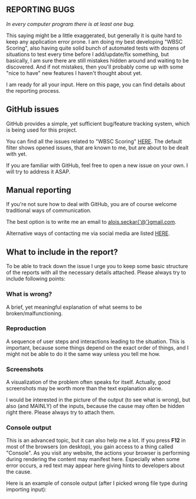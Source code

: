 ## REPORTING BUGS

_In every computer program there is at least one bug._

This saying might be a little exaggerated, but generally it is quite hard to keep any application error prone. I am doing my best developing "WBSC Scoring", also having quite solid bunch of automated tests with dozens of situations to test every time before I add/update/fix something, but basically, I am sure there are still mistakes hidden around and waiting to be discovered. And if not mistakes, then you'll probably come up with some "nice to have" new features I haven't thought about yet.

I am ready for all your input. Here on this page, you can find details about the reporting process.

## GitHub issues

GitHub provides a simple, yet sufficient bug/feature tracking system, which is being used for this project.

You can find all the issues related to "WBSC Scoring" [HERE](https://github.com/AloisSeckar/WBSC-Scoring/issues). The default filter shows opened issues, that are known to me, but are about to be dealt with yet.

If you are familiar with GitHub, feel free to open a new issue on your own. I will try to address it ASAP.

## Manual reporting

If you're not sure how to deal with GitHub, you are of course welcome traditional ways of communication.

The best option is to write me an email to [alois.seckar{'@'}gmail.com](mailto:alois.seckar{'@'}gmail.com).

Alternative ways of contacting me via social media are listed [HERE](http://alois-seckar.cz/).

## What to include in the report?

To be able to track down the issue I urge you to keep some basic structure of the reports with all the necessary details attached. Please always try to include following points:

### What is wrong?

A brief, yet meaningful explanation of what seems to be broken/malfunctioning.

### Reproduction

A sequence of user steps and interactions leading to the situation. This is important, because some things depend on the exact order of things, and I might not be able to do it the same way unless you tell me how.

### Screenshots

A visualization of the problem often speaks for itself. Actually, good screenshots may be worth more than the text explanation alone.

I would be interested in the picture of the output (to see what is wrong), but also (and MAINLY) of the inputs, because the cause may often be hidden right there. Please always try to attach them.

### Console output

This is an advanced topic, but it can also help me a lot. If you press **F12** in most of the browsers (on desktop), you gain access to a thing called "Console". As you visit any website, the actions your browser is performing during rendering the content may manifest here. Especially when some error occurs, a red text may appear here giving hints to developers about the cause.

Here is an example of console output (after I picked wrong file type during importing input):

<div>
<article-image src="/report-console.png" alt="" class="w-full h-auto max-w-4xl" />
</div>
